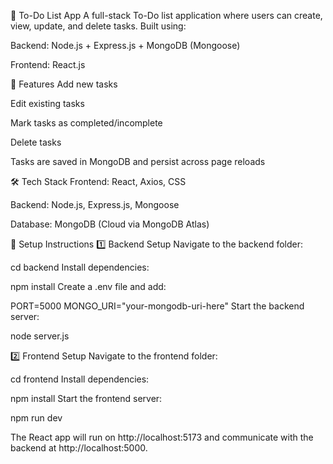 📝 To-Do List App
A full-stack To-Do list application where users can create, view, update, and delete tasks. Built using:

Backend: Node.js + Express.js + MongoDB (Mongoose)

Frontend: React.js

🚀 Features
Add new tasks

Edit existing tasks

Mark tasks as completed/incomplete

Delete tasks

Tasks are saved in MongoDB and persist across page reloads

🛠️ Tech Stack
Frontend: React, Axios, CSS

Backend: Node.js, Express.js, Mongoose

Database: MongoDB (Cloud via MongoDB Atlas)

🔧 Setup Instructions
1️⃣ Backend Setup
Navigate to the backend folder:

cd backend
Install dependencies:


npm install
Create a .env file and add:


PORT=5000
MONGO_URI="your-mongodb-uri-here"
Start the backend server:

node server.js

2️⃣ Frontend Setup
Navigate to the frontend folder:


cd frontend
Install dependencies:


npm install
Start the frontend server:


npm run dev

The React app will run on http://localhost:5173 and communicate with the backend at http://localhost:5000.

